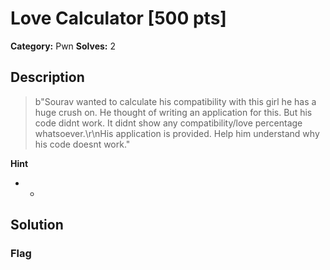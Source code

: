 # Love Calculator [500 pts]

**Category:** Pwn
**Solves:** 2

## Description
>b"Sourav wanted to calculate his compatibility with this girl he has a huge crush on. He thought of writing an application for this. But his code didnt work. It didnt show any compatibility/love percentage whatsoever.\r\nHis application is provided. Help him understand why his code doesnt work."

**Hint**
* -

## Solution

### Flag

